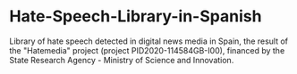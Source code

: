 # Hate-Speech-Library-in-Spanish
Library of hate speech detected in digital news media in Spain, the result of the "Hatemedia" project (project PID2020-114584GB-I00), financed by the State Research Agency - Ministry of Science and Innovation.
